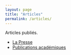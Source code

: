 ```yaml
---
layout: page
title: "Articles"
permalink: /articles/
---
```


Articles publiés.

<ul>
  <li><a href="/articles/la-presse.md">La Presse</a></li>
  <li><a href="/articles/publications-academiques.md">Publications académiques</a></li>
</ul>